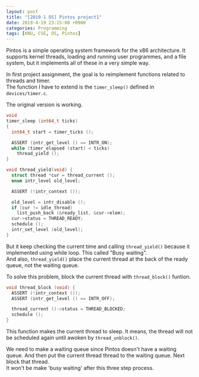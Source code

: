 ```yaml
---
layout: post
title: "[2019-1 OS] Pintos project1"
date: 2019-4-19 23:15:00 +0900
categories: Programming
tags: [KNU, CSE, OS, Pintos]
---
```


Pintos is a simple operating system framework for the x86 architecture. It supports kernel threads, loading and running user programmes, and a file system, but it implements all of these in a very simple way.

In first project assignment, the goal is to reimplement functions related to threads and timer.  
The function I have to extend is the `timer_sleep()` defined in `devices/timer.c`.

The original version is working.

```c
void
timer_sleep (int64_t ticks)
{
  int64_t start = timer_ticks ();

  ASSERT (intr_get_level () == INTR_ON);
  while (timer_elapsed (start) < ticks)
    thread_yield ();
}
```

```c
void thread_yield(void) {
  struct thread *cur = thread_current ();
  enum intr_level old_level;

  ASSERT (!intr_context ());

  old_level = intr_disable ();
  if (cur != idle_thread)
    list_push_back (&ready_list, &cur->elem);
  cur->status = THREAD_READY;
  schedule ();
  intr_set_level (old_level);
}
```

But it keep checking the current time and calling `thread_yield()` because it implemented using while loop. This called "Busy waiting".  
And also, `thread_yield()` place the current thread at the back of the ready queue, not the waiting queue.

To solve this problem, block the current thread with `thread_block()` funtion.

```c
void thread_block (void) {
  ASSERT (!intr_context ());
  ASSERT (intr_get_level () == INTR_OFF);

  thread_current ()->status = THREAD_BLOCKED;
  schedule ();
}
```

This function makes the current thread to sleep. It means, the thread will not be scheduled again until awoken by `thread_unblock()`.

We need to make a waiting queue since Pintos doesn't have a waiting queue. And then put the current thread thread to the waiting queue. Next block that thread.  
It won't be make 'busy waiting' after this three step process.
